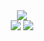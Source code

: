 <div align="center">
  <img src="http://github-profile-summary-cards.vercel.app/api/cards/profile-details?username=GarbageCollectorHub&theme=tokyonight"  />
</div>

<div align="center"> 
  <!--   stats card repos etc
  <img src="http://github-profile-summary-cards.vercel.app/api/cards/stats?username=GarbageCollectorHub&theme=tokyonight"  />
  -->


  <img src="http://github-profile-summary-cards.vercel.app/api/cards/repos-per-language?username=GarbageCollectorHub&theme=tokyonight"  />
  <img src="http://github-profile-summary-cards.vercel.app/api/cards/most-commit-language?username=GarbageCollectorHub&theme=tokyonight" />
  
</div>






<!--  
  <img width="47%" height="190em" width="auto" src="https://github-readme-stats.vercel.app/api/top-langs/?username=GarbageCollectorHub&layout=compact&theme=tokyonight" alt="GitHub Langs"/>


-->

<!--  ![Most Commit Language](https://github-readme-stats.vercel.app/api/top-langs/?username=GarbageCollectorHub&layout=compact&langs_count=10&theme=tokyonight)   -->

<!--  [![trophy](https://github-profile-trophy.vercel.app/?username=tetherden&theme=onedark)](https://github.com/GarbageCollectorHub/github-profile-trophy)  -->






<!--     <img src="https://raw.githubusercontent.com/Platane/snk/output/github-contribution-grid-snake.svg" alt="e" style="max-width: 100%;">   -->
